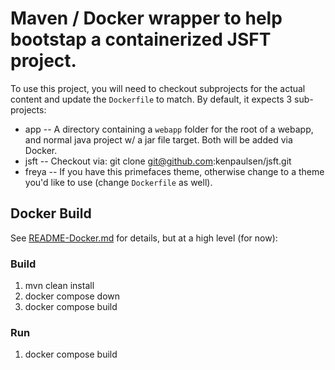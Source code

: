 # Maven / Docker wrapper to help bootstap a containerized JSFT project.

To use this project, you will need to checkout subprojects for the actual content and update the `Dockerfile` to match. By default, it expects 3 sub-projects:
* app -- A directory containing a `webapp` folder for the root of a webapp, and normal java project w/ a jar file target. Both will be added via Docker.
* jsft -- Checkout via: git clone git@github.com:kenpaulsen/jsft.git
* freya -- If you have this primefaces theme, otherwise change to a theme you'd like to use (change `Dockerfile` as well).

## Docker Build
See [README-Docker.md](README-Docker.md) for details, but at a high level (for now):

### Build
1. mvn clean install
1. docker compose down
1. docker compose build

### Run
1. docker compose build

